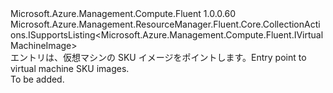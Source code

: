 <Type Name="IVirtualMachineImagesInSku" FullName="Microsoft.Azure.Management.Compute.Fluent.IVirtualMachineImagesInSku">
  <TypeSignature Language="C#" Value="public interface IVirtualMachineImagesInSku : Microsoft.Azure.Management.ResourceManager.Fluent.Core.CollectionActions.ISupportsListing&lt;Microsoft.Azure.Management.Compute.Fluent.IVirtualMachineImage&gt;" />
  <TypeSignature Language="ILAsm" Value=".class public interface auto ansi abstract IVirtualMachineImagesInSku implements class Microsoft.Azure.Management.ResourceManager.Fluent.Core.CollectionActions.ISupportsListing`1&lt;class Microsoft.Azure.Management.Compute.Fluent.IVirtualMachineImage&gt;" />
  <TypeSignature Language="DocId" Value="T:Microsoft.Azure.Management.Compute.Fluent.IVirtualMachineImagesInSku" />
  <TypeSignature Language="VB.NET" Value="Public Interface IVirtualMachineImagesInSku&#xA;Implements ISupportsListing(Of IVirtualMachineImage)" />
  <TypeSignature Language="F#" Value="type IVirtualMachineImagesInSku = interface&#xA;    interface ISupportsListing&lt;IVirtualMachineImage&gt;" />
  <AssemblyInfo>
    <AssemblyName>Microsoft.Azure.Management.Compute.Fluent</AssemblyName>
    <AssemblyVersion>1.0.0.60</AssemblyVersion>
  </AssemblyInfo>
  <Interfaces>
    <Interface>
      <InterfaceName>Microsoft.Azure.Management.ResourceManager.Fluent.Core.CollectionActions.ISupportsListing&lt;Microsoft.Azure.Management.Compute.Fluent.IVirtualMachineImage&gt;</InterfaceName>
    </Interface>
  </Interfaces>
  <Docs>
    <summary>
            <span data-ttu-id="27cf4-101">エントリは、仮想マシンの SKU イメージをポイントします。</span><span class="sxs-lookup"><span data-stu-id="27cf4-101">Entry point to virtual machine SKU images.</span></span>
            </summary>
    <remarks>To be added.</remarks>
  </Docs>
  <Members />
</Type>